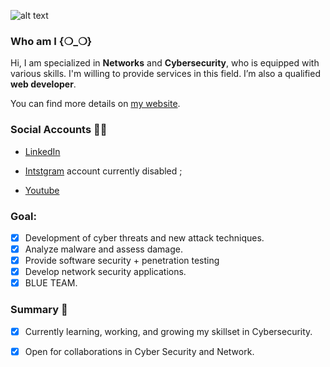 ![alt text](https://i.ibb.co/12MkVJT/gitHub1.png)


### Who am I {❍_❍}

Hi, I am specialized in **Networks** and **Cybersecurity**, who is equipped with various skills. I'm willing to provide services in this field. I’m also a qualified **web developer**.

You can find more details on [my website](https://muathnasr.net/).

### Social Accounts 🙌🏼

- [LinkedIn](https://www.linkedin.com/in/muath-nasr-bb0795131)

- [Intstgram](https://www.instagram.com/angellito10/) account currently disabled ;

- [Youtube](https://www.youtube.com/channel/UCG6JMJinTxjifVd0bX6esDQ) 

### Goal:

+ [x] Development of cyber threats and new attack techniques.
+ [x] Analyze malware and assess damage.
+ [x] Provide software security + penetration testing 
+ [x] Develop network security applications.
+ [x] BLUE TEAM.

### Summary 📢

+ [x] Currently learning, working, and growing my skillset in Cybersecurity. 
+ [x] Open for collaborations in Cyber Security and Network.



